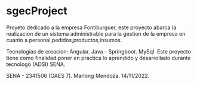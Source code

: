 # sgecProject
 
Proyeto dedicado a la empresa Fontiburguer, este proyecto abarca la realizacion de un sistema administrable para la gestion de la empresa
en cuanto a personal,pedidos,productos,insumos.

Tecnologias de creacion:
Angular.
Java - Springboot.
MySql.
Este proyecto tiene como finalidad poner en practica lo aprendido y desarrollado durante tecnologo (ADSI) SENA.

SENA - 2341506 (GAES 7).
Marlong Mendoza.
14/11/2022.

